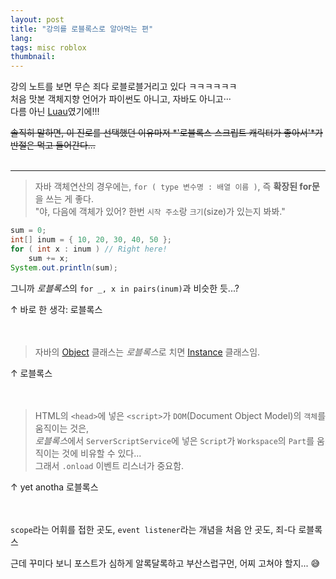 ```yaml
---
layout: post
title: "강의를 로블록스로 알아먹는 편"
lang: 
tags: misc roblox
thumbnail: 
---
```


강의 노트를 보면 무슨 죄다 로블로블거리고 있다 ㅋㅋㅋㅋㅋㅋ<br>
처음 맛본 객체지향 언어가 파이썬도 아니고, 자바도 아니고···<br>
다름 아닌 [Luau](https://luau-lang.org/)였기에!!!

~~솔직히 말하면, 이 진로를 선택했던 이유마저 *'로블록스 스크립트 캐릭터가 좋아서'*가 반절은 먹고 들어간다...~~
<br><br>

<hr>

>자바 객체연산의 경우에는, `for ( type 변수명 : 배열 이름 )`, 즉 **확장된 for문**을 쓰는 게 좋다.<br>
"야, 다음에 객체가 있어? 한번 `시작 주소`랑 `크기`(size)가 있는지 봐봐."<br>
``` java
sum = 0;
int[] inum = { 10, 20, 30, 40, 50 };
for ( int x : inum ) // Right here!
    sum += x;
System.out.println(sum);
```
그니까 *로블록스*의 `for _, x in pairs(inum)`과 비슷한 듯...?

↑ 바로 한 생각: 로블록스
<br><br><br>

>자바의 [Object](https://docs.oracle.com/javase/8/docs/api/java/lang/Object.html) 클래스는 *로블록스*로 치면 [Instance](https://create.roblox.com/docs/reference/engine/classes/Instance) 클래스임.

↑ 로블록스
<br><br><br>

>HTML의 `<head>`에 넣은 `<script>`가 `DOM`(Document Object Model)의 `객체`를 움직이는 것은,<br>
*로블록스*에서 `ServerScriptService`에 넣은 `Script`가 `Workspace`의 `Part`를 움직이는 것에 비유할 수 있다...<br>
그래서 `.onload` 이벤트 리스너가 중요함.

↑ <span lang="en">yet anotha</span> 로블록스
<br><br><br>

`scope`라는 어휘를 접한 곳도, `event listener`라는 개념을 처음 안 곳도, 죄-다 로블록스

근데 꾸미다 보니 포스트가 심하게 알록달록하고 부산스럽구먼, 어찌 고쳐야 할지... 😅